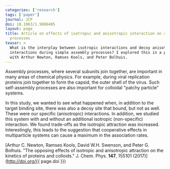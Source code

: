 ```yaml
---
categories: ['research']
tags: ['paper']
journal: JCP
doi: 10.1063/1.5006485
layout: page
title: Article on effects of isotropic and anisotropic interaction on assembly
  processes
teaser: > 
  What is the interplay between isotropic interactions and decoy anisotropic
  interactions during simple assembly processes? I explored this in a paper
  with Arthur Newton, Ramses Kools, and Peter Bolhuis.
---
```


Assembly processes, where several subunits join together, are important in many
areas of chemical physics. For example, during viral replication proteins join
together to form the capsid, the outer shell of the virus. Such self-assembly
processes are also important for colloidal "patchy particle" systems.

In this study, we wanted to see what happened when, in addition to the target
binding site, there was also a decoy site that bound, but not as well. These
were our specific (anisotropic) interactions. In addition, we studied this
system with and without an additional isotropic (non-specific) interaction. We
found trade-offs as the isotropic attraction was increased. Interestingly, this
leads to the suggestion that cooperative effects in multiparticle systems can
cause a maximum in the association rates.

[Arthur C. Newton, Ramses Kools, David W.H. Swenson, and Peter G. Bolhuis. "The
opposing effects of isotropic and anisotropic attraction on the kinetics of
proteins and colloids." J. Chem. Phys. **147**, 155101
(2017)](http://doi.org/{{ page.doi }})
